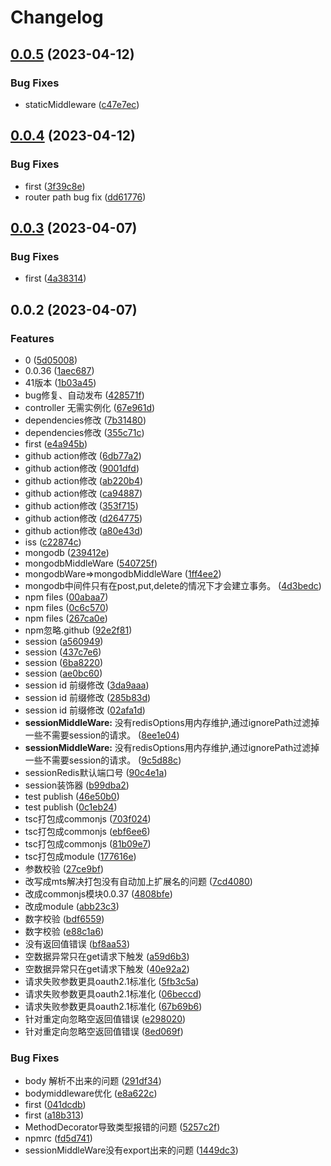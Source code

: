 # Changelog

## [0.0.5](https://github.com/wittyna/wittyna/compare/v0.0.4...v0.0.5) (2023-04-12)


### Bug Fixes

* staticMiddleware ([c47e7ec](https://github.com/wittyna/wittyna/commit/c47e7ec7187b582bed5eca4612c1b1760829fee6))

## [0.0.4](https://github.com/wittyna/wittyna/compare/v0.0.3...v0.0.4) (2023-04-12)


### Bug Fixes

* first ([3f39c8e](https://github.com/wittyna/wittyna/commit/3f39c8ea6f607d7615a7cdff8e9b8c5d70de72e9))
* router path bug fix ([dd61776](https://github.com/wittyna/wittyna/commit/dd61776dc8847036d7dbec48509d570ca4e02f0d))

## [0.0.3](https://github.com/wittyna/wittyna/compare/v0.0.2...v0.0.3) (2023-04-07)


### Bug Fixes

* first ([4a38314](https://github.com/wittyna/wittyna/commit/4a383148fa8f52f9262ed1897a3e4d4e2ce10835))

## 0.0.2 (2023-04-07)


### Features

* 0 ([5d05008](https://github.com/wittyna/wittyna/commit/5d050080c65b87ed3201076a0728bedc957074f3))
* 0.0.36 ([1aec687](https://github.com/wittyna/wittyna/commit/1aec6874460ef11debb8e60fc8397205fbf350f0))
* 41版本 ([1b03a45](https://github.com/wittyna/wittyna/commit/1b03a45d8d4d5d3a0e31e04e9b8a0b4646ba977d))
* bug修复、自动发布 ([428571f](https://github.com/wittyna/wittyna/commit/428571f9d190a2bdb70a90e00c74f38f13377def))
* controller 无需实例化 ([67e961d](https://github.com/wittyna/wittyna/commit/67e961d44f343895894e5d084bfe894ee4a1a986))
* dependencies修改 ([7b31480](https://github.com/wittyna/wittyna/commit/7b314801886f8385abeaf32ac497fc527164becb))
* dependencies修改 ([355c71c](https://github.com/wittyna/wittyna/commit/355c71c589251442132c0560cd386845615af3ac))
* first ([e4a945b](https://github.com/wittyna/wittyna/commit/e4a945b4f5f469685a5e78a8133704d79db73218))
* github action修改 ([6db77a2](https://github.com/wittyna/wittyna/commit/6db77a2ec414e2fea74cc2f7de4da456398e4bff))
* github action修改 ([9001dfd](https://github.com/wittyna/wittyna/commit/9001dfd810b2a2b5eb91eb633e604f4561e32209))
* github action修改 ([ab220b4](https://github.com/wittyna/wittyna/commit/ab220b463bc37a18709c6b995795bc351eee274b))
* github action修改 ([ca94887](https://github.com/wittyna/wittyna/commit/ca94887c3cb75486524e1f18316fb863d8e3d541))
* github action修改 ([353f715](https://github.com/wittyna/wittyna/commit/353f7159dc920444741cc9d0864cf98addacbc0a))
* github action修改 ([d264775](https://github.com/wittyna/wittyna/commit/d26477574278b00aef3615ddd4e8ae7c7247f1be))
* github action修改 ([a80e43d](https://github.com/wittyna/wittyna/commit/a80e43d93012d030d03198df1db68dd1275b7238))
* iss ([c22874c](https://github.com/wittyna/wittyna/commit/c22874ce60de8736a4f58f7d6505f25be061bed2))
* mongodb ([239412e](https://github.com/wittyna/wittyna/commit/239412efc66153b5d6bf128b527775af94cf2aea))
* mongodbMiddleWare ([540725f](https://github.com/wittyna/wittyna/commit/540725f17f82c68582a18f5b86d3ecfe65241441))
* mongodbWare=&gt;mongodbMiddleWare ([1ff4ee2](https://github.com/wittyna/wittyna/commit/1ff4ee2c368ad8f95cf48c3653e7fd7fa566f9ce))
* mongodb中间件只有在post,put,delete的情况下才会建立事务。 ([4d3bedc](https://github.com/wittyna/wittyna/commit/4d3bedcde5b0d2f744d921a5151449d5465d9b21))
* npm files ([00abaa7](https://github.com/wittyna/wittyna/commit/00abaa7302546cdfef605bddf81086488a4bf498))
* npm files ([0c6c570](https://github.com/wittyna/wittyna/commit/0c6c57058cfda76ae4b9845b3473941959bc735a))
* npm files ([267ca0e](https://github.com/wittyna/wittyna/commit/267ca0e8620e79b615b58547a8d01cf9e57db39a))
* npm忽略.github ([92e2f81](https://github.com/wittyna/wittyna/commit/92e2f8170c94866ab85e1ea304ee664eed0ea74d))
* session ([a560949](https://github.com/wittyna/wittyna/commit/a5609492ff8f29e992e295750809cecb36a801de))
* session ([437c7e6](https://github.com/wittyna/wittyna/commit/437c7e65d4825aa2c9c4369572aa3c1ecac9ea3d))
* session ([6ba8220](https://github.com/wittyna/wittyna/commit/6ba8220879d8f55e9ba46c39ceff7ea8bfcefb0c))
* session ([ae0bc60](https://github.com/wittyna/wittyna/commit/ae0bc60e2dfa372cdb56385743f76de60210ebe4))
* session id 前缀修改 ([3da9aaa](https://github.com/wittyna/wittyna/commit/3da9aaa56d2270c4c709d172db090ece77d101d1))
* session id 前缀修改 ([285b83d](https://github.com/wittyna/wittyna/commit/285b83d7bb14c90857d1f6dc84404ef1731e6662))
* session id 前缀修改 ([02afa1d](https://github.com/wittyna/wittyna/commit/02afa1dfeea984f1a6da11b4546e3ead5153142d))
* **sessionMiddleWare:** 没有redisOptions用内存维护,通过ignorePath过滤掉一些不需要session的请求。 ([8ee1e04](https://github.com/wittyna/wittyna/commit/8ee1e04f30cb314c62a5351aa50f4efedbbd39a8))
* **sessionMiddleWare:** 没有redisOptions用内存维护,通过ignorePath过滤掉一些不需要session的请求。 ([9c5d88c](https://github.com/wittyna/wittyna/commit/9c5d88c21994b2a38abd1da40615975cd0f66f22))
* sessionRedis默认端口号 ([90c4e1a](https://github.com/wittyna/wittyna/commit/90c4e1a843b9cc74f643373969a602b309b55f61))
* session装饰器 ([b99dba2](https://github.com/wittyna/wittyna/commit/b99dba27a6b0313494d9a18e87add251fa70dde6))
* test publish ([46e50b0](https://github.com/wittyna/wittyna/commit/46e50b0a05bb26e7b949a842c409bc4d8ea33e76))
* test publish ([0c1eb24](https://github.com/wittyna/wittyna/commit/0c1eb24109c01eac384052695c662f4947f5f579))
* tsc打包成commonjs ([703f024](https://github.com/wittyna/wittyna/commit/703f024468383a7cbee26ee848c29324462da17b))
* tsc打包成commonjs ([ebf6ee6](https://github.com/wittyna/wittyna/commit/ebf6ee60f04d79516e1278a50afc44c1de90bb03))
* tsc打包成commonjs ([81b09e7](https://github.com/wittyna/wittyna/commit/81b09e75de175c1f736273b9c08abfa607be3db0))
* tsc打包成module ([177616e](https://github.com/wittyna/wittyna/commit/177616ecbf5ff441cc58d9fe902e9a1db772e9bb))
* 参数校验 ([27ce9bf](https://github.com/wittyna/wittyna/commit/27ce9bfa9ed809a84194786123aca470a8d1ccdc))
* 改写成mts解决打包没有自动加上扩展名的问题 ([7cd4080](https://github.com/wittyna/wittyna/commit/7cd4080a6381edc4411359d0c51282d3b35967bf))
* 改成commonjs模块0.0.37 ([4808bfe](https://github.com/wittyna/wittyna/commit/4808bfe0fa8d44a63595bbb044f186c7720eb5d6))
* 改成module ([abb23c3](https://github.com/wittyna/wittyna/commit/abb23c34d04eb89c85c79db76a57b3651a209a27))
* 数字校验 ([bdf6559](https://github.com/wittyna/wittyna/commit/bdf6559a82751ca99ef9d2c030ce9d5c6e699fc1))
* 数字校验 ([e88c1a6](https://github.com/wittyna/wittyna/commit/e88c1a6fbd24229367ec3684d342ff59134b1c8b))
* 没有返回值错误 ([bf8aa53](https://github.com/wittyna/wittyna/commit/bf8aa53715e67191a2ec799f6647205320f324db))
* 空数据异常只在get请求下触发 ([a59d6b3](https://github.com/wittyna/wittyna/commit/a59d6b3f728062e17ea5e786fb633e6e3eeb1ae2))
* 空数据异常只在get请求下触发 ([40e92a2](https://github.com/wittyna/wittyna/commit/40e92a2a9fed9e155602b106a0556d1cd0ce8fd3))
* 请求失败参数更具oauth2.1标准化 ([5fb3c5a](https://github.com/wittyna/wittyna/commit/5fb3c5aad11db923d8e912f5e9e3f8fd69c27862))
* 请求失败参数更具oauth2.1标准化 ([06beccd](https://github.com/wittyna/wittyna/commit/06beccdc69664dabdaf177ae1dcd7475ec278742))
* 请求失败参数更具oauth2.1标准化 ([67b69b6](https://github.com/wittyna/wittyna/commit/67b69b61440fd155e203094f381a9426e1631a2f))
* 针对重定向忽略空返回值错误 ([e298020](https://github.com/wittyna/wittyna/commit/e2980203747e93a36197fdd54edbf7a890d9999e))
* 针对重定向忽略空返回值错误 ([8ed069f](https://github.com/wittyna/wittyna/commit/8ed069f1d603b927c1f2729df6ee0a81dfacd595))


### Bug Fixes

* body 解析不出来的问题 ([291df34](https://github.com/wittyna/wittyna/commit/291df343178232a3dcea72d9ceaa300dc80fa071))
* bodymiddleware优化 ([e8a622c](https://github.com/wittyna/wittyna/commit/e8a622c2b1a35137cb1bc8d1cb6647b941d410f4))
* first ([041dcdb](https://github.com/wittyna/wittyna/commit/041dcdb554617d0ee6ad53df974884d70bb24a1f))
* first ([a18b313](https://github.com/wittyna/wittyna/commit/a18b31396524afb35ff9b5f73882ae3642317a1c))
* MethodDecorator导致类型报错的问题 ([5257c2f](https://github.com/wittyna/wittyna/commit/5257c2f6f60dbf14f267db40f67de0aa7dd9ec89))
* npmrc ([fd5d741](https://github.com/wittyna/wittyna/commit/fd5d74136dc066df83f6f4dd177417317a9bfc58))
* sessionMiddleWare没有export出来的问题 ([1449dc3](https://github.com/wittyna/wittyna/commit/1449dc3dc01e1269f8afacc8d672a2194677ba4a))

